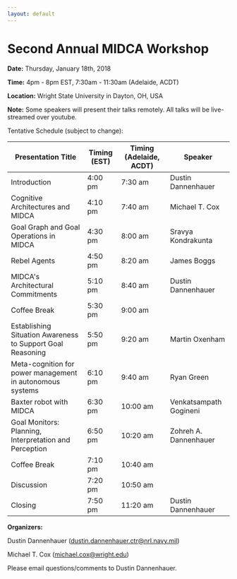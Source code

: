 ```yaml
---
layout: default
---
```


# Second Annual MIDCA Workshop

**Date:** Thursday, January 18th, 2018

**Time:** 4pm - 8pm EST, 7:30am - 11:30am (Adelaide, ACDT)

**Location:** Wright State University in Dayton, OH, USA

**Note:** Some speakers will present their talks remotely. All talks will be live-streamed over youtube.

Tentative Schedule (subject to change):

| Presentation Title                                         | Timing (EST) | Timing (Adelaide, ACDT) | Speaker |
| ------------------                                         | ------------ | ----------------------- | ------- |
| Introduction                                               | 4:00 pm      | 7:30 am                 | Dustin Dannenhauer |
| Cognitive Architectures and MIDCA                          | 4:10 pm      | 7:40 am                 | Michael T. Cox |
| Goal Graph and Goal Operations in MIDCA                    | 4:30 pm      | 8:00 am                 | Sravya Kondrakunta |
| Rebel Agents                                               | 4:50 pm      | 8:20 am                 | James Boggs |
| MIDCA's Architectural Commitments                          | 5:10 pm      | 8:40 am                 | Dustin Dannenhauer |
| Coffee Break                                               | 5:30 pm      | 9:00 am                 |                    |
| Establishing Situation Awareness to Support Goal Reasoning | 5:50 pm      | 9:20 am                 | Martin Oxenham |
| Meta-cognition for power management in autonomous systems  | 6:10 pm      | 9:40 am                 | Ryan Green |
| Baxter robot with MIDCA                                    | 6:30 pm      | 10:00 am                | Venkatsampath Gogineni |
| Goal Monitors: Planning, Interpretation and Perception     | 6:50 pm      | 10:20 am                | Zohreh A. Dannenhauer |
| Coffee Break                                               | 7:10 pm      | 10:40 am                |  |
| Discussion                                                 | 7:20 pm      | 10:50 am                |  |
| Closing                                                    | 7:50 pm      | 11:20 am                | Dustin Dannenhauer |


**Organizers:**

Dustin Dannenhauer (dustin.dannenhauer.ctr@nrl.navy.mil)

Michael T. Cox (michael.cox@wright.edu)


Please email questions/comments to Dustin Dannenhauer.

